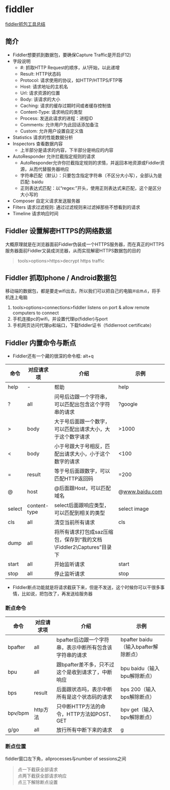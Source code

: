 # fiddler

[fiddler抓包工具总结](https://www.cnblogs.com/yyhh/p/5140852.html "https://www.cnblogs.com/yyhh/p/5140852.html")

## 简介

- Fiddler想要抓到数据包，要确保Capture Traffic是开启(F12)
- 字段说明
  - #: 抓取HTTP Request的顺序，从1开始，以此递增
  - Result: HTTP状态码
  - Protocol: 请求使用的协议，如HTTP/HTTPS/FTP等
  - Host: 请求地址的主机名
  - Url: 请求资源的位置
  - Body: 该请求的大小
  - Caching: 请求的缓存过期时间或者缓存控制值
  - Content-Type: 请求响应的类型
  - Process: 发送此请求的进程：进程ID
  - Comments: 允许用户为此回话添加备注
  - Custom: 允许用户设置自定义值
- Statistics 请求的性能数据分析
- Inspectors 查看数据内容
  - 上半部分是请求的内容，下半部分是响应的内容
- AutoResponder 允许拦截指定规则的请求
  - AutoResponder允许你拦截指定规则的求情，并返回本地资源或Fiddler资源，从而代替服务器响应
  - 字符串匹配（默认）：只要包含指定字符串（不区分大小写），全部认为是匹配: baidu
  - 正则表达式匹配：以“regex:”开头，使用正则表达式来匹配，这个是区分大小写的
- Composer 自定义请求发送服务器
- Filters 请求过滤规则: 通过过滤规则来过滤掉那些不想看到的请求
- Timeline 请求响应时间

## Fiddler 设置解密HTTPS的网络数据

大概原理就是在浏览器面前Fiddler伪装成一个HTTPS服务器，而在真正的HTTPS服务器面前Fiddler又装成浏览器，从而实现解密HTTPS数据包的目的

> tools>options>https>decrypt https traffic

## Fiddler 抓取Iphone / Android数据包

移动端的数据包，都是要走wifi出去，所以我们可以把自己的电脑`开启热点`，将手机连上电脑

1. tools>options>connections>fiddler listens on port & allow remote computers to connect  
2. 手机连接pc的wifi，并设置代理ip(fiddler)与port
3. 手机网页访问代理ip和端口，下载fiddler证书（fiddlerroot certificate）

## Fiddler 内置命令与断点

- Fiddler还有一个藏的很深的命令框: alt+q

|命令|对应请求项|介绍|示例
|-|-|-|-
|help|-|帮助|help
|?|all|问号后边跟一个字符串，可以匹配出包含这个字符串的请求|?google
|>|body|大于号后面跟一个数字，可以匹配出请求大小，大于这个数字请求|>1000
|<|body|小于号跟大于号相反，匹配出请求大小，小于这个数字的请求|<100
|=|result|等于号后面跟数字，可以匹配HTTP返回码|=200
|@|host|@后面跟Host，可以匹配域名|@www.baidu.com
|select|content-type|select后面跟响应类型，可以匹配到相关的类型|select image
|cls|all|清空当前所有请求|cls
|dump|all|将所有请求打包成saz压缩包，保存到“我的文档\Fiddler2\Captures”目录下
|start|all|开始监听请求|start
|stop|all|停止监听请求|stop

- FIddler断点功能就是将请求截获下来，但是不发送，这个时候你可以干很多事情，比如说，把包改了，再发送给服务器

### 断点命令

|命令|对应请求项|介绍|示例
|-|-|-|-
|bpafter|all|bpafter后边跟一个字符串，表示中断所有包含该字符串的请求|bpafter baidu（输入bpafter解除断点）
|bpu|all|跟bpafter差不多，只不过这个是收到请求了，中断响应|bpu baidu（输入bpu解除断点）
|bps|result|后面跟状态吗，表示中断所有是这个状态码的请求|bps 200（输入bps解除断点）
|bpv/bpm|http方法|只中断HTTP方法的命令，HTTP方法如POST、GET|bpv get（输入bpv解除断点）
|g/go|all|放行所有中断下来的请求|g

### 断点位置

fiddler窗口左下角，allprocesses与number of sessions之间

> 点一下截获全部请求  
> 点两下截获全部请求响应  
> 点三下解除断点设置